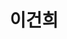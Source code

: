 ---
layout: hubs
key: Q494412
title: 이건희
name: 이건희
description: 대한민국의 기업인
score: 0.0032855330149272554
degree: 7
---